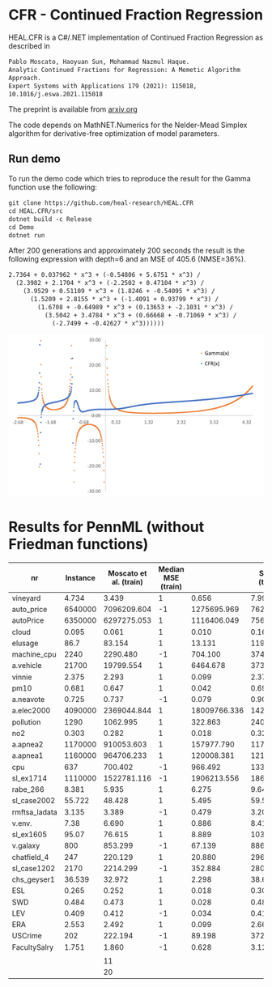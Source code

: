# CFR - Continued Fraction Regression

HEAL.CFR is a C#/.NET implementation of Continued Fraction Regression as described in 
```
Pablo Moscato, Haoyuan Sun, Mohammad Nazmul Haque.
Analytic Continued Fractions for Regression: A Memetic Algorithm Approach.
Expert Systems with Applications 179 (2021): 115018, 10.1016/j.eswa.2021.115018
```
The preprint is available from [arxiv.org](https://arxiv.org/abs/2001.00624)

The code depends on MathNET.Numerics for the Nelder-Mead Simplex algorithm for derivative-free optimization of model parameters.

## Run demo

To run the demo code which tries to reproduce the result for the Gamma function use the following:
```
git clone https://github.com/heal-research/HEAL.CFR
cd HEAL.CFR/src
dotnet build -c Release
cd Demo
dotnet run
``` 

After 200 generations and approximately 200 seconds the result is the following expression with depth=6 and an MSE of 405.6 (NMSE=36%).

```
2.7364 + 0.037962 * x^3 + (-0.54806 + 5.6751 * x^3) /
  (2.3982 + 2.1704 * x^3 + (-2.2502 + 0.47104 * x^3) / 
    (3.9529 + 0.51109 * x^3 + (1.8246 + -0.54095 * x^3) / 
      (1.5209 + 2.8155 * x^3 + (-1.4091 + 0.93799 * x^3) / 
        (1.6708 + -0.64989 * x^3 + (0.13653 + -2.1031 * x^3) / 
          (3.5042 + 3.4784 * x^3 + (0.66668 + -0.71069 * x^3) / 
            (-2.7499 + -0.42627 * x^3))))))
```

![Scatter plot for Gamma function](src/Demo/gamma.png)

# Results for PennML (without Friedman functions)
nr | Instance | Moscato et al. (train) | Median MSE (train) |  | Stdev (train) | Moscato et al. (test) | Median MSE (test) |  | Stdev (test) | count
-- | -------- | ---------------------- | ------------------ |--| ------------- | --------------------- | ----------------- |--| ------------ | -----
vineyard | 4.734 | 3.439 | 1 | 0.656 | 7.993 | 9.493 | 1 | 78.494 | 30
auto_price | 6540000 | 7096209.604 | -1 | 1275695.969 | 7620000 | 8035568.986 | 1 | 2071094.757 | 30
autoPrice | 6350000 | 6297275.053 | 1 | 1116406.049 | 7560000 | 7827328.823 | 1 | 6343703.564 | 30
cloud | 0.095 | 0.061 | 1 | 0.010 | 0.165 | 0.335 | 1 | 0.856 | 30
elusage | 86.7 | 83.154 | 1 | 13.131 | 119 | 128.058 | 1 | 11662.035 | 30
machine_cpu | 2240 | 2290.480 | -1 | 704.100 | 3740 | 4530.875 | 1 | 20231.100 | 30
a.vehicle | 21700 | 19799.554 | 1 | 6464.678 | 37300 | 37382.613 | 1 | 26984.828 | 30
vinnie | 2.375 | 2.293 | 1 | 0.099 | 2.371 | 2.514 | 1 | 0.351 | 30
pm10 | 0.681 | 0.647 | 1 | 0.042 | 0.693 | 0.683 | -1 | 0.107 | 30
a.neavote | 0.725 | 0.737 | -1 | 0.079 | 0.903 | 0.755 | -1 | 0.454 | 30
a.elec2000 | 4090000 | 2369044.844 | 1 | 18009766.336 | 14200000 | 13654235.001 | -1 | 106630949.380 | 30
pollution | 1290 | 1062.995 | 1 | 322.863 | 2400 | 2180.441 | -1 | 3703.602 | 30
no2 | 0.303 | 0.282 | 1 | 0.018 | 0.32 | 0.304 | -1 | 0.070 | 30
a.apnea2 | 1170000 | 910053.603 | 1 | 157977.790 | 1170000 | 1374304.924 | 1 | 473594.166 | 30
a.apnea1 | 1160000 | 964706.233 | 1 | 120008.381 | 1210000 | 1057566.636 | -1 | 432611.656 | 30
cpu | 637 | 700.402 | -1 | 966.492 | 1330 | 2101.871 | 1 | 100387.980 | 30
sl_ex1714 | 1110000 | 1522781.116 | -1 | 1906213.556 | 1860000 | 2791205.448 | 1 | 3218940.610 | 30
rabe_266 | 8.381 | 5.935 | 1 | 6.275 | 9.641 | 8.240 | -1 | 35.170 | 30
sl_case2002 | 55.722 | 48.428 | 1 | 5.495 | 59.521 | 59.223 | -1 | 95.357 | 30
rmftsa_ladata | 3.135 | 3.389 | -1 | 0.479 | 3.208 | 3.774 | 1 | 5440.485 | 30
v.env. | 7.38 | 6.690 | 1 | 0.886 | 8.412 | 9.895 | 1 | 765.319 | 30
sl_ex1605 | 95.07 | 76.615 | 1 | 8.889 | 103.057 | 123.636 | 1 | 66.445 | 30
v.galaxy | 800 | 853.299 | -1 | 67.139 | 886 | 930.552 | 1 | 4994.997 | 30
chatfield_4 | 247 | 220.129 | 1 | 20.880 | 296 | 287.365 | -1 | 1429.303 | 30
sl_case1202 | 2170 | 2214.299 | -1 | 352.884 | 2800 | 2901.182 | 1 | 1284.255 | 30
chs_geyser1 | 36.539 | 32.972 | 1 | 2.298 | 38.619 | 38.342 | -1 | 7.085 | 30
ESL | 0.265 | 0.252 | 1 | 0.018 | 0.309 | 0.325 | 1 | 0.203 | 30
SWD | 0.484 | 0.473 | 1 | 0.028 | 0.488 | 0.475 | -1 | 0.043 | 30
LEV | 0.409 | 0.412 | -1 | 0.034 | 0.418 | 0.451 | 1 | 0.054 | 30
ERA | 2.553 | 2.492 | 1 | 0.099 | 2.665 | 2.622 | -1 | 0.190 | 30
USCrime | 202 | 222.194 | -1 | 89.198 | 372 | 621.820 | 1 | 124476.809 | 30
FacultySalry | 1.751 | 1.860 | -1 | 0.628 | 3.127 | 3.870 | 1 | 8.632 | 30
 |  |  |  |  |  |  |  |  | 
 |  |  | 11 |  |  |  | 12 |  | 
 |  |  | 20 |  |  |  | 19 |  | 

